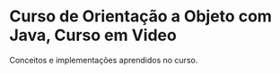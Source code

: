 # Curso de Orientação a Objeto com Java, Curso em Video
 Conceitos e implementações aprendidos no curso.
